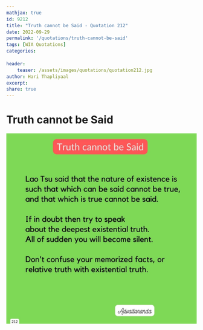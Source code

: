 ```yaml
---
mathjax: true
id: 9212
title: "Truth cannot be Said - Quotation 212"
date: 2022-09-29
permalink: '/quotations/truth-cannot-be-said'
tags: [WIA Quotations] 
categories: 

header:
    teaser: /assets/images/quotations/quotation212.jpg
author: Hari Thapliyaal 
excerpt:
share: true 
---
```


# Truth cannot be Said

![Truth cannot be Said](/assets/images/quotations/quotation212.jpg)

